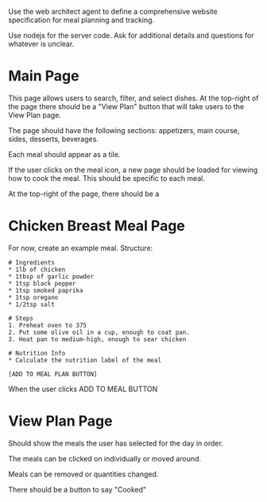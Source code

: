 Use the web architect agent to define a comprehensive website specification for meal planning and tracking. 

Use nodejs for the server code. Ask for additional details and questions for whatever is unclear.

# Main Page 

This page allows users to search, filter, and select dishes. At the top-right of the page there should 
be a "View Plan" button that will take users to the View Plan page.

The page should have the following sections: appetizers, main course, sides, desserts, beverages.

Each meal should appear as a tile.

If the user clicks on the meal icon, a new page should be loaded for viewing how to cook the meal.
This should be specific to each meal.

At the top-right of the page, there should be a 

# Chicken Breast Meal Page
For now, create an example meal. Structure:
```
# Ingredients
* 1lb of chicken
* 1tbsp of garlic powder
* 1tsp black pepper
* 1tsp smoked paprika
* 1tsp oregano
* 1/2tsp salt

# Steps
1. Preheat oven to 375
2. Put some olive oil in a cup, enough to coat pan.
3. Heat pan to medium-high, enough to sear chicken

# Nutrition Info
* Calculate the nutrition label of the meal

[ADD TO MEAL PLAN BUTTON]
```

When the user clicks ADD TO MEAL BUTTON 

# View Plan Page

Should show the meals the user has selected for the day in order. 

The meals can be clicked on individually or moved around.

Meals can be removed or quantities changed.

There should be a button to say "Cooked" 
